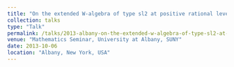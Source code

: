 ```yaml
---
title: "On the extended W-algebra of type sl2 at positive rational level"
collection: talks
type: "Talk"
permalink: /talks/2013-albany-on-the-extended-w-algebra-of-type-sl2-at-positive-rational-level.md
venue: "Mathematics Seminar, University at Albany, SUNY"
date: 2013-10-06
location: "Albany, New York, USA"
---
```



